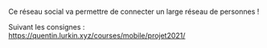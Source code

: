 Ce réseau social va permettre de connecter un large réseau de personnes !

Suivant les consignes : 
https://quentin.lurkin.xyz/courses/mobile/projet2021/